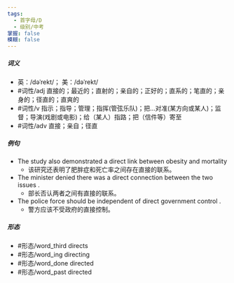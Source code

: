 ```yaml
---
tags:
  - 首字母/D
  - 级别/中考
掌握: false
模糊: false
---
```

##### 词义
- 英：/dəˈrekt/； 美：/dəˈrekt/
- #词性/adj  直接的；最近的；直射的；亲自的；正好的；直系的；笔直的；亲身的；径直的；直爽的
- #词性/v  指示；指导；管理；指挥(管弦乐队)；把…对准(某方向或某人)；监督；导演(戏剧或电影)；给（某人）指路；把（信件等）寄至
- #词性/adv  直接；亲自；径直
##### 例句
- The study also demonstrated a direct link between obesity and mortality
	- 该研究还表明了肥胖症和死亡率之间存在直接的联系。
- The minister denied there was a direct connection between the two issues .
	- 部长否认两者之间有直接的联系。
- The police force should be independent of direct government control .
	- 警方应该不受政府的直接控制。
##### 形态
- #形态/word_third directs
- #形态/word_ing directing
- #形态/word_done directed
- #形态/word_past directed
